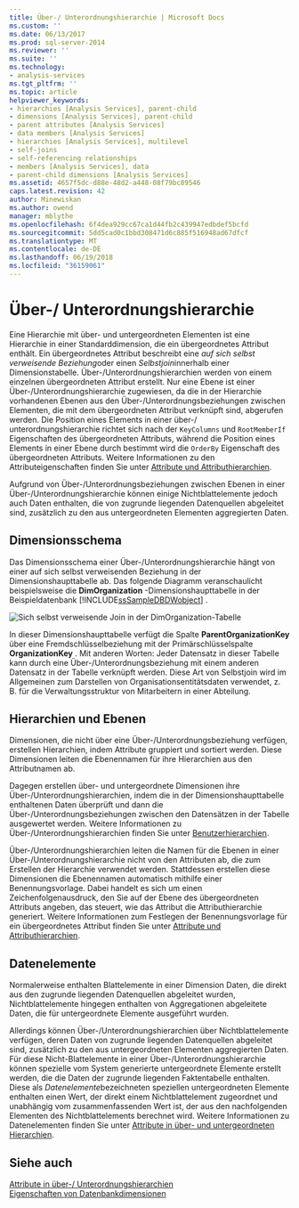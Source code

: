 ```yaml
---
title: Über-/ Unterordnungshierarchie | Microsoft Docs
ms.custom: ''
ms.date: 06/13/2017
ms.prod: sql-server-2014
ms.reviewer: ''
ms.suite: ''
ms.technology:
- analysis-services
ms.tgt_pltfrm: ''
ms.topic: article
helpviewer_keywords:
- hierarchies [Analysis Services], parent-child
- dimensions [Analysis Services], parent-child
- parent attributes [Analysis Services]
- data members [Analysis Services]
- hierarchies [Analysis Services], multilevel
- self-joins
- self-referencing relationships
- members [Analysis Services], data
- parent-child dimensions [Analysis Services]
ms.assetid: 4657f5dc-d88e-48d2-a448-08f79bc89546
caps.latest.revision: 42
author: Minewiskan
ms.author: owend
manager: mblythe
ms.openlocfilehash: 6f4dea929cc67ca1d44fb2c439947edbdef5bcfd
ms.sourcegitcommit: 5dd5cad0c1bbd308471d6c885f516948ad67dfcf
ms.translationtype: MT
ms.contentlocale: de-DE
ms.lasthandoff: 06/19/2018
ms.locfileid: "36159061"
---
```

# <a name="parent-child-hierarchy"></a>Über-/ Unterordnungshierarchie
  Eine Hierarchie mit über- und untergeordneten Elementen ist eine Hierarchie in einer Standarddimension, die ein übergeordnetes Attribut enthält. Ein übergeordnetes Attribut beschreibt eine *auf sich selbst verweisende Beziehung*oder einen *Selbstjoin*innerhalb einer Dimensionstabelle. Über-/Unterordnungshierarchien werden von einem einzelnen übergeordneten Attribut erstellt. Nur eine Ebene ist einer Über-/Unterordnungshierarchie zugewiesen, da die in der Hierarchie vorhandenen Ebenen aus den Über-/Unterordnungsbeziehungen zwischen Elementen, die mit dem übergeordneten Attribut verknüpft sind, abgerufen werden. Die Position eines Elements in einer über-/ unterordnungshierarchie richtet sich nach der `KeyColumns` und `RootMemberIf` Eigenschaften des übergeordneten Attributs, während die Position eines Elements in einer Ebene durch bestimmt wird die `OrderBy` Eigenschaft des übergeordneten Attributs. Weitere Informationen zu den Attributeigenschaften finden Sie unter [Attribute und Attributhierarchien](../multidimensional-models-olap-logical-dimension-objects/attributes-and-attribute-hierarchies.md).  
  
 Aufgrund von Über-/Unterordnungsbeziehungen zwischen Ebenen in einer Über-/Unterordnungshierarchie können einige Nichtblattelemente jedoch auch Daten enthalten, die von zugrunde liegenden Datenquellen abgeleitet sind, zusätzlich zu den aus untergeordneten Elementen aggregierten Daten.  
  
## <a name="dimension-schema"></a>Dimensionsschema  
 Das Dimensionsschema einer Über-/Unterordnungshierarchie hängt von einer auf sich selbst verweisenden Beziehung in der Dimensionshaupttabelle ab. Das folgende Diagramm veranschaulicht beispielsweise die **DimOrganization** -Dimensionshaupttabelle in der Beispieldatenbank [!INCLUDE[ssSampleDBDWobject](../../includes/sssampledbdwobject-md.md)] .  
  
 ![Sich selbst verweisende Join in der DimOrganization-Tabelle](../dev-guide/media/dimorganization.gif "sich selbst verweisende Join in der DimOrganization-Tabelle")  
  
 In dieser Dimensionshaupttabelle verfügt die Spalte **ParentOrganizationKey** über eine Fremdschlüsselbeziehung mit der Primärschlüsselspalte **OrganizationKey** . Mit anderen Worten: Jeder Datensatz in dieser Tabelle kann durch eine Über-/Unterordnungsbeziehung mit einem anderen Datensatz in der Tabelle verknüpft werden. Diese Art von Selbstjoin wird im Allgemeinen zum Darstellen von Organisationsentitätsdaten verwendet, z. B. für die Verwaltungsstruktur von Mitarbeitern in einer Abteilung.  
  
## <a name="hierarchies-and-levels"></a>Hierarchien und Ebenen  
 Dimensionen, die nicht über eine Über-/Unterordnungsbeziehung verfügen, erstellen Hierarchien, indem Attribute gruppiert und sortiert werden. Diese Dimensionen leiten die Ebenennamen für ihre Hierarchien aus den Attributnamen ab.  
  
 Dagegen erstellen über- und untergeordnete Dimensionen ihre Über-/Unterordnungshierarchien, indem die in der Dimensionshaupttabelle enthaltenen Daten überprüft und dann die Über-/Unterordnungsbeziehungen zwischen den Datensätzen in der Tabelle ausgewertet werden. Weitere Informationen zu Über-/Unterordnungshierarchien finden Sie unter [Benutzerhierarchien](../multidimensional-models-olap-logical-dimension-objects/user-hierarchies.md).  
  
 Über-/Unterordnungshierarchien leiten die Namen für die Ebenen in einer Über-/Unterordnungshierarchie nicht von den Attributen ab, die zum Erstellen der Hierarchie verwendet werden. Stattdessen erstellen diese Dimensionen die Ebenennamen automatisch mithilfe einer Benennungsvorlage. Dabei handelt es sich um einen Zeichenfolgenausdruck, den Sie auf der Ebene des übergeordneten Attributs angeben, das steuert, wie das Attribut die Attributhierarchie generiert. Weitere Informationen zum Festlegen der Benennungsvorlage für ein übergeordnetes Attribut finden Sie unter [Attribute und Attributhierarchien](../multidimensional-models-olap-logical-dimension-objects/attributes-and-attribute-hierarchies.md).  
  
## <a name="data-members"></a>Datenelemente  
 Normalerweise enthalten Blattelemente in einer Dimension Daten, die direkt aus den zugrunde liegenden Datenquellen abgeleitet wurden, Nichtblattelemente hingegen enthalten von Aggregationen abgeleitete Daten, die für untergeordnete Elemente ausgeführt wurden.  
  
 Allerdings können Über-/Unterordnungshierarchien über Nichtblattelemente verfügen, deren Daten von zugrunde liegenden Datenquellen abgeleitet sind, zusätzlich zu den aus untergeordneten Elementen aggregierten Daten. Für diese Nicht-Blattelemente in einer Über-/Unterordnungshierarchie können spezielle vom System generierte untergeordnete Elemente erstellt werden, die die Daten der zugrunde liegenden Faktentabelle enthalten. Diese als *Datenelemente*bezeichneten speziellen untergeordneten Elemente enthalten einen Wert, der direkt einem Nichtblattelement zugeordnet und unabhängig vom zusammenfassenden Wert ist, der aus den nachfolgenden Elementen des Nichtblattelements berechnet wird. Weitere Informationen zu Datenelementen finden Sie unter [Attribute in über- und untergeordneten Hierarchien](parent-child-dimension-attributes.md).  
  
## <a name="see-also"></a>Siehe auch  
 [Attribute in über-/ Unterordnungshierarchien](parent-child-dimension-attributes.md)   
 [Eigenschaften von Datenbankdimensionen](../multidimensional-models-olap-logical-dimension-objects/database-dimension-properties.md)  
  
  